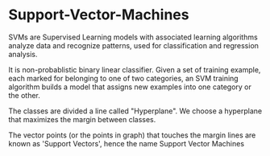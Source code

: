 # Support-Vector-Machines
SVMs are Supervised Learning models with associated learning algorithms analyze data and recognize patterns, used for classification and regression analysis. 

It is non-probablistic binary linear classifier. Given a set of training example, each marked for belonging to one of two categories, an SVM training algorithm builds a model that assigns new examples into one category or the other. 

The classes are divided a line called "Hyperplane". We choose a hyperplane that maximizes the margin between classes. 

The vector points (or the points in graph) that touches the margin lines are known as 'Support Vectors', hence the name Support Vector Machines

